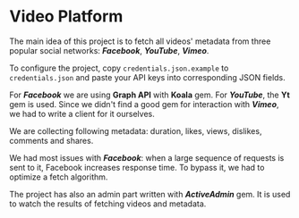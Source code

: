 # Video Platform
 
 The main idea of this project is to fetch all videos' metadata from three popular social networks: **_Facebook_**, **_YouTube_**, **_Vimeo_**.
 
 To configure the project, copy `credentials.json.example` to `credentials.json` and paste your API keys into corresponding JSON fields.
 
 For **_Facebook_** we are using **Graph API** with **Koala** gem. For **_YouTube_**, the **Yt** gem is used. Since we didn't find a good gem for interaction with **_Vimeo_**, we had to write a client for it ourselves.
 
 We are collecting following metadata: duration, likes, views, dislikes, comments and shares.
 
 We had most issues with **_Facebook_**: when a large sequence of requests is sent to it, Facebook increases response time. To bypass it, we had to optimize a fetch algorithm.
 
 The project has also an admin part written with **_ActiveAdmin_** gem. It is used to watch the results of fetching videos and metadata.